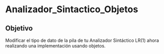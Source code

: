 # Analizador_Sintactico_Objetos

## Objetivo
Modificar el tipo de dato de la pila de tu Analizador Sintáctico LR(1) ahora realizando una implementación usando objetos.


